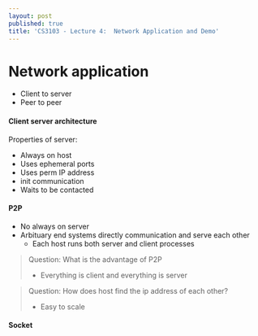 ```yaml
---
layout: post
published: true
title: 'CS3103 - Lecture 4:  Network Application and Demo'
---
```

# Network application
- Client to server
- Peer to peer

#### Client server architecture
Properties of server:
- Always on host
- Uses ephemeral ports
- Uses perm IP address
- init communication
- Waits to be contacted

#### P2P
- No always on server
- Arbituary end systems directly communication and serve each other
	- Each host runs both server and client processes


> Question: What is the advantage of P2P
>
> - Everything is client and everything is server


> Question: How does host find the ip address of each other?
>
> - Easy to scale


#### Socket
